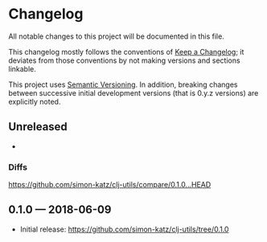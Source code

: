 # Changelog

All notable changes to this project will be documented in this file.

This changelog mostly follows the conventions of
[Keep a Changelog](http://keepachangelog.com/en/1.0.0/); it deviates from those
conventions by not making versions and sections linkable.

This project uses [Semantic Versioning](http://semver.org/spec/v2.0.0.html).
In addition, breaking changes between successive
initial development versions (that is 0.y.z versions)
are explicitly noted.


## Unreleased

- <nothing yet>

### Diffs

https://github.com/simon-katz/clj-utils/compare/0.1.0...HEAD


## 0.1.0 — 2018-06-09

- Initial release: https://github.com/simon-katz/clj-utils/tree/0.1.0
